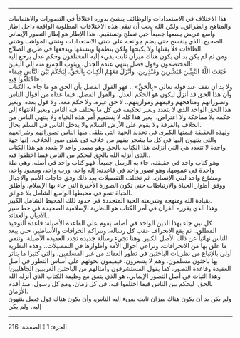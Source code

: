 ------------------------------------------------------------------------

هذا الاختلاف في الاستعدادات والوظائف ينشئ بدوره اختلافاً في التصورات
والاهتمامات والمناهج والطرائق.. ولكن الله يحب أن تبقى هذه الاختلافات
المطلوبة الواقعة داخل إطار واسع عريض يسعها جميعاً حين تصلح وتستقيم.. هذا
الإطار هو إطار التصور الإيماني الصحيح. الذي ينفسح حتى يضم جوانحه على شتى
الاستعدادات وشتى المواهب وشتى الطاقات فلا يقتلها ولا يكبحها ولكن ينظمها
وينسقها ويدفعها في طريق الصلاح.  
ومن ثم لم يكن بد أن يكون هناك ميزان ثابت يفيء إليه المختلفون وحكم عدل
يرجع إليه المختصمون وقول فصل ينتهي عنده الجدل، ويثوب الجميع منه إلى
اليقين:  
«فَبَعَثَ اللَّهُ النَّبِيِّينَ مُبَشِّرِينَ وَمُنْذِرِينَ، وَأَنْزَلَ مَعَهُمُ الْكِتابَ بِالْحَقِّ، لِيَحْكُمَ بَيْنَ
النَّاسِ فِيمَا اخْتَلَفُوا فِيهِ» .  
ولا بد أن نقف عند قوله تعالى «بِالْحَقِّ» .. فهو القول الفصل بأن الحق هو ما
جاء به الكتاب وأن هذا الحق قد أنزل ليكون هو الحكم العدل، والقول الفصل،
فيما عداه من أقوال الناس وتصوراتهم ومناهجهم وقيمهم وموازينهم.. لا حق
غيره. ولا حكم معه. ولا قول بعده. وبغير هذا الحق الواحد الذي لا يتعدد
وبغير تحكيمه في كل ما يختلف فيه الناس وبغير الانتهاء إلى حكمه بلا مماحكة
ولا اعتراض.. بغير هذا كله لا يستقيم أمر هذه الحياة ولا ينتهي الناس من
الخلاف والفرقة ولا يقوم على الأرض السلام ولا يدخل الناس في السلم بحال.  
ولهذه الحقيقة قيمتها الكبرى في تحديد الجهة التي يتلقى منها الناس
تصوراتهم وشرائعهم والتي ينتهون إليها في كل ما يشجر بينهم من خلاف في شتى
صور الخلاف.. إنها جهة واحدة لا تتعدد هي التي أنزلت هذا الكتاب بالحق وهو
مصدر واحد لا يتعدد هو هذا الكتاب الذي أنزله الله بالحق ليحكم بين الناس
فيما اختلفوا فيه..  
وهو كتاب واحد في حقيقته، جاء به الرسل جميعاً. فهو كتاب واحد في أصله، وهي
ملة واحدة في عمومها، وهو تصور واحد في قاعدته: إله واحد، ورب واحد، ومعبود
واحد، ومشرّع واحد لبني الإنسان.. ثم تختلف التفصيلات بعد ذلك وفق حاجات
الأمم والأجيال ووفق أطوار الحياة والارتباطات حتى تكون الصورة الأخيرة
التي جاء بها الإسلام، وأطلق الحياة تنمو في محيطها الواسع الشامل بلا
عوائق.  
بقيادة الله ومنهجه وشريعته الحية المتجددة في حدود ذلك المحيط الشامل
الكبير.  
وهذا الذي يقرره القرآن في أمر الكتاب هو النظرية الإسلامية الصحيحة في خط
سير الأديان والعقائد..  
كل نبي جاء بهذا الدين الواحد في أصله، يقوم على القاعدة الأصيلة: قاعدة
التوحيد المطلق.. ثم يقع الانحراف عقب كل رسالة، وتتراكم الخرافات
والأساطير، حتى يبعد الناس نهائياً عن ذلك الأصل الكبير. وهنا تجيء رسالة
جديدة تجدد العقيدة الأصيلة، وتنفي ما علق بها من الانحرافات، وتراعي أحوال
الأمة وأطوارها في التفصيلات.. وهذه النظرية أولى بالإتباع من نظريات
الباحثين في تطور العقائد من غير المسلمين، والتي كثيرا ما يتأثر بها
باحثون مسلمون، وهم لا يشعرون، فيقيمون بحوثهم على أساس التطور في أصل
العقيدة وقاعدة التصور، كما يقول المستشرقون وأمثالهم من الباحثين الغربيين
الجاهليين! وهذا الثبات في أصل التصور الإيماني، هو الذي يتفق مع وظيفة
الكتاب الذي أنزله الله بالحق، ليحكم بين الناس فيما اختلفوا فيه، في كل
زمان، ومع كل رسول، منذ أقدم الأزمان.  
ولم يكن بد أن يكون هناك ميزان ثابت يفيء إليه الناس، وأن يكون هناك قول
فصل ينتهون إليه. ولم يكن

------------------------------------------------------------------------

الجزء: 1 ¦ الصفحة: 216
